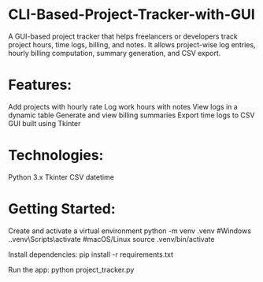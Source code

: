 # CLI-Based-Project-Tracker-with-GUI
A GUI-based project tracker that helps freelancers or developers track project hours, time logs, billing, and notes. It allows project-wise log entries, hourly billing computation, summary generation, and CSV export.

# Features:
Add projects with hourly rate
Log work hours with notes
View logs in a dynamic table
Generate and view billing summaries
Export time logs to CSV
GUI built using Tkinter

# Technologies:
Python 3.x
Tkinter
CSV
datetime

# Getting Started:
Create and activate a virtual environment
python -m venv .venv
#Windows
.\.venv\Scripts\activate
#macOS/Linux
source .venv/bin/activate

Install dependencies: 
pip install -r requirements.txt

Run the app: 
python project_tracker.py

